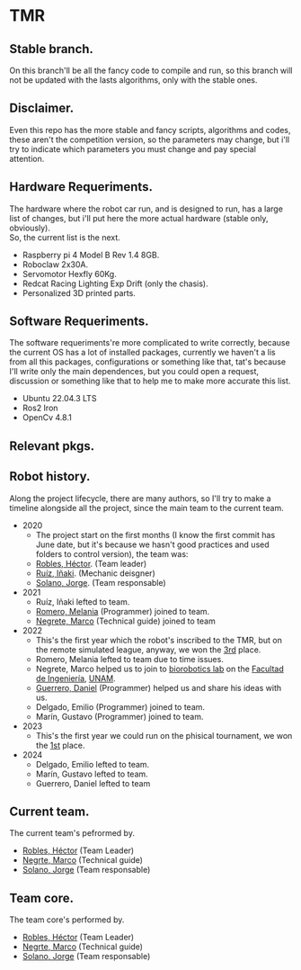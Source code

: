 # TMR

## Stable branch.
On this branch'll be all the fancy code to compile and run, so this branch will
not be updated with the lasts algorithms, only with the stable ones.

## Disclaimer.
Even this repo has the more stable and fancy scripts, algorithms and codes,
these aren't the competition version, so the parameters may change, but i'll
try to indicate which parameters you must change and pay special attention.

## Hardware Requeriments.
The hardware where the robot car run, and is designed to run, has a large list
of changes, but i'll put here the more actual hardware (stable only,
obviously).  
So, the current list is the next.  
- Raspberry pi 4 Model B Rev 1.4 8GB.
- Roboclaw 2x30A.
- Servomotor Hexfly 60Kg.
- Redcat Racing Lighting Exp Drift (only the chasis).
- Personalized 3D printed parts.

## Software Requeriments.
The software requeriments're more complicated to write correctly, because the
current OS has a lot of installed packages, currently we haven't a lis from
all this packages, configurations or something like that, tat's because I'll
write only the main dependences, but you could open a request, discussion or
something like that to help me to make more accurate this list.  
- Ubuntu 22.04.3 LTS
- Ros2 Iron
- OpenCv 4.8.1

## Relevant pkgs.

## Robot history.
Along the project lifecycle, there are many authors, so I'll try to make a
timeline alongside all the project, since the main team to the current team.  
- 2020
  - The project start on the first months (I know the first commit has June
date, but it's because we hasn't good practices and used folders to control
version), the team was:
  - [Robles, Héctor](https://github.com/Hector290601). (Team leader)
  - [Ruíz, Iñaki](https://github.com/Ricardo-Inaqui). (Mechanic deisgner)
  - [Solano, Jorge](https://github.com/jrg-sln). (Team responsable)
- 2021
  - Ruíz, Iñaki lefted to team.
  - [Romero, Melania](https://github.com/melaniaromero) (Programmer) joined
to team.
  - [Negrete, Marco](https://github.com/mnegretev) (Technical guide) joined
to team
- 2022
  - This's the first year which the robot's inscribed to the TMR, but on the
remote simulated league, anyway, we won the
[3rd](https://femexrobotica.org/tmr2022/resultados/) place.
  - Romero, Melania lefted to team due to time issues.
  - Negrete, Marco helped us to join to
[biorobotics lab](https://biorobotics.fi-p.unam.mx/es/) on the
[Facultad de Ingeniería](https://www.ingenieria.unam.mx/),
[UNAM](https://www.unam.mx/).
  - [Guerrero, Daniel](https://github.com/danguer3) (Programmer) helped us and
share his ideas with us.
  - Delgado, Emilio (Programmer) joined to team.
  - Marín, Gustavo (Programmer) joined to team.
- 2023
  - This's the first year we could run on the phisical tournament, we won the
[1st](https://femexrobotica.org/tmr2023/resultados/) place.
- 2024
  - Delgado, Emilio lefted to team.
  - Marín, Gustavo lefted to team.
  - Guerrero, Daniel lefted to team

## Current team.
The current team's pefrormed by.
- [Robles, Héctor](https://github.com/Hector290601) (Team Leader)
- [Negrte, Marco](https://github.com/mnegretev) (Technical guide)
- [Solano, Jorge](https://github.com/jrg-sln) (Team responsable)

## Team core.
The team core's performed by.
- [Robles, Héctor](https://github.com/Hector290601) (Team Leader)
- [Negrte, Marco](https://github.com/mnegretev) (Technical guide)
- [Solano, Jorge](https://github.com/jrg-sln) (Team responsable)

